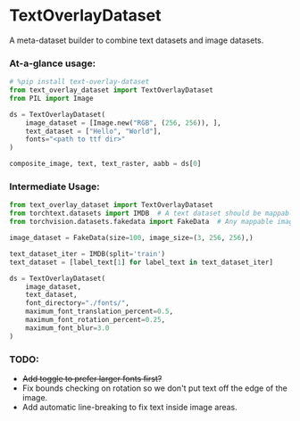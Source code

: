TextOverlayDataset
===

A meta-dataset builder to combine text datasets and image datasets.

### At-a-glance usage:
```python
# %pip install text-overlay-dataset
from text_overlay_dataset import TextOverlayDataset
from PIL import Image

ds = TextOverlayDataset(
    image_dataset = [Image.new("RGB", (256, 256)), ], 
    text_dataset = ["Hello", "World"], 
    fonts="<path to ttf dir>"
)

composite_image, text, text_raster, aabb = ds[0]
```

### Intermediate Usage:
```python
from text_overlay_dataset import TextOverlayDataset
from torchtext.datasets import IMDB  # A text dataset should be mappable.
from torchvision.datasets.fakedata import FakeData  # Any mappable image dataset is fine, or just a list of Images.

image_dataset = FakeData(size=100, image_size=(3, 256, 256),)

text_dataset_iter = IMDB(split='train')
text_dataset = [label_text[1] for label_text in text_dataset_iter] 

ds = TextOverlayDataset(
    image_dataset,
    text_dataset,
    font_directory="./fonts/",
    maximum_font_translation_percent=0.5,
    maximum_font_rotation_percent=0.25,
    maximum_font_blur=3.0
)
```

### TODO:
- ~~Add toggle to prefer larger fonts first?~~
- Fix bounds checking on rotation so we don't put text off the edge of the image.
- Add automatic line-breaking to fix text inside image areas.